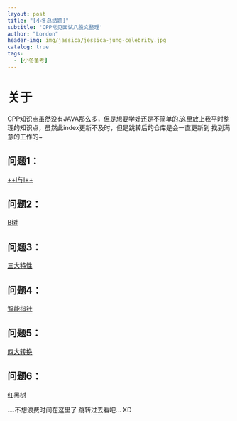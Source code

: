 ```yaml
---
layout: post
title: "[小冬总结题]"
subtitle: 'CPP常见面试八股文整理'
author: "Lordon"
header-img: img/jassica/jessica-jung-celebrity.jpg
catalog: true
tags:
  - [小冬备考]
---
```


# 关于
CPP知识点虽然没有JAVA那么多，但是想要学好还是不简单的.这里放上我平时整理的知识点，虽然此index更新不及时，但是跳转后的仓库是会一直更新到
找到满意的工作的~

## 问题1：
[++i与i++](https://github.com/Tcloser/leetcode-prectice/blob/main/code_learning/Q&A/++i与i++.md)


## 问题2：
[B树](https://github.com/Tcloser/leetcode-prectice/blob/main/code_learning/Q&A/B树.md)

## 问题3：
[三大特性](https://github.com/Tcloser/leetcode-prectice/blob/main/code_learning/Q&A/三大特性.md)

## 问题4：
[智能指针](https://github.com/Tcloser/leetcode-prectice/blob/main/code_learning/Q&A/智能指针.md)

## 问题5：
[四大转换](https://github.com/Tcloser/leetcode-prectice/blob/main/code_learning/Q&A/四大转换.md)


## 问题6：
[红黑树](https://github.com/Tcloser/leetcode-prectice/blob/main/code_learning/Q&A/红黑树.md)

....不想浪费时间在这里了 跳转过去看吧...  XD


